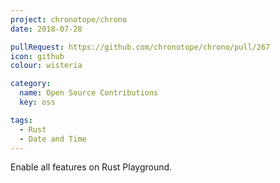 ```yaml
---
project: chronotope/chrono
date: 2018-07-28

pullRequest: https://github.com/chronotope/chrono/pull/267
icon: github
colour: wisteria

category:
  name: Open Source Contributions
  key: oss

tags:
  - Rust
  - Date and Time
---
```

Enable all features on Rust Playground.
